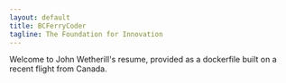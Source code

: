 ```yaml
---
layout: default
title: BCFerryCoder
tagline: The Foundation for Innovation
---
```


Welcome to John Wetherill's resume, provided as a dockerfile built on
a recent flight from Canada.

